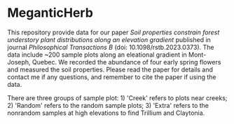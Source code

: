 # MeganticHerb
This repository provide data for our paper _Soil properties constrain forest understory plant distributions along an elevation gradient_ published in journal _Philosophical Transactions B_ (doi: 10.1098/rstb.2023.0373). The data include ~200 sample plots along an eleational gradient in Mont-Joseph, Quebec. We recorded the abundance of four early spring flowers and measured the soil properties. Please read the paper for details and contact me if any questions, and remember to cite the paper if using the data. 

There are three groups of sample plot: 1) 'Creek' refers to plots near creeks; 2) 'Random' refers to the random sample plots; 3) 'Extra' refers to the nonrandom samples at high elevations to find Trillium and Claytonia. 

